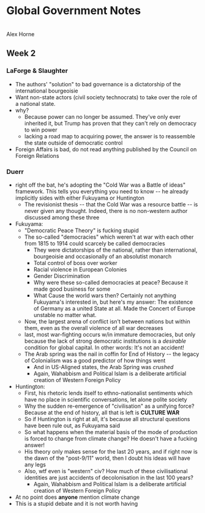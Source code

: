 # Global Government Notes
\
Alex Horne

## Week 2

### LaForge \& Slaughter

- The authors' "solution" to bad governance is a dictatorship of the international bourgeoisie
- Want non-state actors (civil society technocrats) to take over the role of a national state.
- why? 
    * Because power can no longer be assumed. They've only ever inherited it, but Trump has proven that they can't rely on democracy to win power
    * lacking a road map to acquiring power, the answer is to reassemble the state outside of democratic control 
- Foreign Affairs is bad, do not read anything published by the Council on Foreign Relations 

### Duerr

- right off the bat, he's adopting the "Cold War was a Battle of ideas" framework. This tells you everything you need to know -- he already implicitly sides with either Fukuyama or Huntington
    * The revisionist thesis -- that the Cold War was a resource battle -- is never given any thought. Indeed, there is no non-western author discussed among these three
- Fukuyama:
    * "Democratic Peace Theory" is fucking stupid
    * The so-called "democracies" which weren't at war with each other from 1815 to 1914 could scarcely be called democracies
        + They were dictatorships of the national, rather than international, bourgeoisie and occasionally of an absolutist monarch 
        + Total control of boss over worker
        + Racial violence in European Colonies
        + Gender Discrimination
        + Why were these so-called democracies at peace? Because it made good business for some
        + What Cause the world wars then? Certainly not anything Fukuyama's interested in, but here's my answer: The existence of Germany as a united State at all. Made the Concert of Europe unstable no matter what.
    * Now, the largest arena of conflict isn't between nations but within them, even as the overall violence of all war decreases
    - last, most war-fighting occurs w/in immature democracies, but only because the lack of strong democratic institutions is a *desirable* condition for global capital. In other words: It's not an accident!
    - The Arab spring was the nail in coffin for End of History -- the legacy of Colonialism was a good predictor of how things went
        * And in US-Aligned states, the Arab Spring was *crushed*
        * Again, Wahabbism and Political Islam is a deliberate artificial creation of Western Foreign Policy 
- Huntington:
    * First, his rhetoric lends itself to ethno-nationalist sentiments which have no place in scientific conversations, let alone polite society
    * Why the sudden re-emergence of "civilisation" as a unifying force? Because at the end of history, all that is left is **CULTURE WAR**
    * So if Huntington is right at all, it's because all structural questions have been rule out, as Fukuyama said
    * So what happens when the material basis of the mode of production is forced to change from climate change? He doesn't have a fucking answer!
    * His theory only makes sense for the last 20 years, and if right now is the dawn of the "post-9/11" world, then I doubt his ideas will have any legs
    * Also, wtf even is "western" civ? How much of these civilisational identities are just accidents of decolonisation in the last 100 years? 
        * Again, Wahabbism and Political Islam is a deliberate artificial creation of Western Foreign Policy 
- At no point does **anyone** mention climate change
- This is a stupid debate and it is not worth having 
